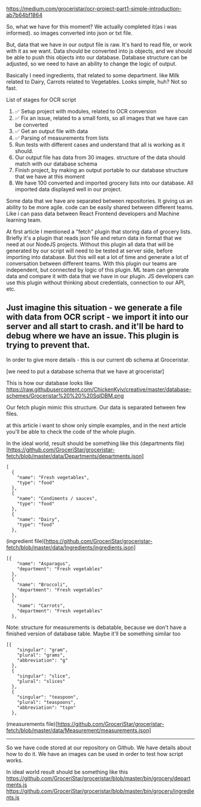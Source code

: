 https://medium.com/groceristar/ocr-project-part1-simple-introduction-ab7b64bf1864

So, what we have for this moment?
We actually completed it(as i was informed). so images converted into json or txt file.

But, data that we have in our output file is raw. It's hard to read file, or work with it as we want. Data should be converted into js objects, and we should be able to push this objects into our database. Database structure can be adjusted, so we need to have an ability to change the logic of output.


Basically I need ingredients, that related to some department.
like Milk related to Dairy, Carrots related to Vegetables. Looks simple, huh? Not so fast.






List of stages for OCR script


1. :white_check_mark: Setup project with modules, related to OCR conversion
2. :white_check_mark: Fix an issue, related to a small fonts, so all images that we have can be converted
3. :white_check_mark: Get an output file with data
4. :white_check_mark: Parsing of measurements from lists
5. Run tests with different cases and understand that all is working as it should.
6. Our output file has data from 30 images. structure of the data should match with our database schema
7. Finish project, by making an output portable to our database structure that we have at this moment
8. We have 100 converted and imported grocery lists into our database. All imported data displayed well in our project.





Some data that we have are separated between repositories.
It giving us an ability to be more agile. code can be easily shared between different teams.
Like i can pass data between React Frontend developers and Machine learning team.

At first article I mentioned a "fetch" plugin that storing data of grocery lists.
Briefly it's a plugin that reads json file and return data in format that we need at our NodeJS projects. Without this plugin all data that will be generated by our script will need to be tested at server side, before importing into database. But this will eat a lot of time and generate a lot of conversation between different teams. With this plugin our teams are independent, but connected by logic of this plugin.
ML team can generate data and compare it with data that we have in our plugin.
JS developers can use this plugin without thinking about credentials, connection to our API, etc.


Just imagine this situation - we generate a file with data from OCR script - we import it into our server and all start to crash. and it'll be hard to debug where we have an issue. This plugin is trying to prevent that.
----------------------------------




In order to give more details - this is our current db schema at Groceristar.

[we need to put a database schema that we have at groceristar]


This is how our database looks like https://raw.githubusercontent.com/ChickenKyiv/creative/master/database-schemes/Groceristar%20%20%20SqlDBM.png




Our fetch plugin mimic this structure.
Our data is separated between few files.

at this article i want to show only simple examples, and in the next article you'll be able to check the code of the whole plugin.






In the ideal world, result should be something like this
(departments file)[https://github.com/GroceriStar/groceristar-fetch/blob/master/data/Departments/departments.json]

```
[
  {
    "name": "Fresh vegetables",
    "type": "food"
  },
  {
    "name": "Condiments / sauces",
    "type": "food"
  },
  {
    "name": "Dairy",
    "type": "food"
  },
```

(ingredient file)[https://github.com/GroceriStar/groceristar-fetch/blob/master/data/Ingredients/ingredients.json]

```
[{
    "name": "Asparagus",
    "department": "Fresh vegetables"
  },
  {
    "name": "Broccoli",
    "department": "Fresh vegetables"
  },
  {
    "name": "Carrots",
    "department": "Fresh vegetables"
  },
```

Note: structure for measurements is debatable, because we don't have a finished version of database table. Maybe it'll be something similar too
```
[{
    "singular": "gram",
    "plural": "grams",
    "abbreviation": "g"
  },
  {
    "singular": "slice",
    "plural": "slices"
  },
  {
    "singular": "teaspoon",
    "plural": "teaspoons",
    "abbreviation": "tspn"
  },
```
(measurements file)[https://github.com/GroceriStar/groceristar-fetch/blob/master/data/Measurement/measurements.json]




----------------------
So we have code stored at our repository on Github.
We have details about how to do it.
We have an images can be used in order to test how script works.











In ideal world result should be something like this
https://github.com/GroceriStar/groceristar/blob/master/bin/grocery/departments.js
https://github.com/GroceriStar/groceristar/blob/master/bin/grocery/ingredients.js
